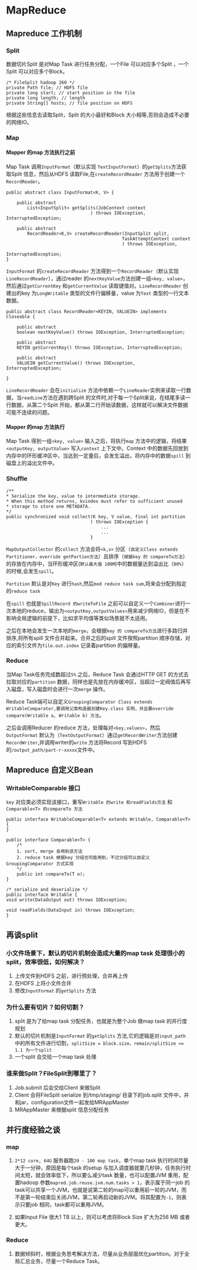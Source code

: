 # MapReduce

## Mapreduce 工作机制

### Split

数据切片Split 是对Map Task 进行任务分配，一个File 可以对应多个Split ，一个Split 可以对应多个Block。
    
    /* FileSplit hadoop 260 */
    private Path file; // HDFS file
    private long start; // start position in the file
    private long length; // length
    private String[] hosts; // file position on HDFS 

根据这些信息去读取Split，Split 的大小最好和Block 大小相等,否则会造成不必要的网络IO。

### Map

#### Mapper 的map 方法执行之前

Map Task 调用`InputFormat`（默认实现 `TextInputFormat`）的`getSplits`方法获取Split 信息，然后从HDFS 读取File,在`createRecordReader` 方法用于创建一个`RecordReader`。

    public abstract class InputFormat<K, V> {
        
        public abstract 
            List<InputSplit> getSplits(JobContext context
                                    ) throws IOException, InterruptedException;
        
        public abstract 
            RecordReader<K,V> createRecordReader(InputSplit split,
                                                TaskAttemptContext context
                                                ) throws IOException, 
                                                        InterruptedException;
    }

`InputFormat` 的`createRecordReader` 方法得到一个`RecordReader`（默认实现 `LineRecordReader`），通过reader 的`nextKeyValue`方法创建一组`<key, value>`，然后通过`getCurrentKey` 和`getCurrentValue` 读取键值对。`LineRecordReader` 创建出的key 为`LongWritable` 类型的文件行偏移量，value 为`Text` 类型的一行文本数据。


    public abstract class RecordReader<KEYIN, VALUEIN> implements Closeable {

        public abstract 
        boolean nextKeyValue() throws IOException, InterruptedException;

        public abstract
        KEYIN getCurrentKey() throws IOException, InterruptedException;
        
        public abstract 
        VALUEIN getCurrentValue() throws IOException, InterruptedException;
    
    }


`LineRecordReader` 会在`initialize` 方法中依赖一个`LineReader`实例来读取一行数据，当`readLine`方法在遇到跨Split 的文件时,对于每一个Split来说，在结尾多读一行数据，从第二个Split 开始，都从第二行开始读数据，这样就可以解决文件数据可能不连续的问题。

#### Mapper 的map 方法执行

Map Task 得到一组`<key, value>` 输入之后，将执行`map` 方法中的逻辑，将结果`<outputKey, outputValue>` 写入`context` 上下文中。Context 中的数据先回放到内存中的环形缓冲区中，当达到一定量后，会发生溢出，将内存中的数据`spill` 到磁盘上的溢出文件中。

### Shuffle

    /**
    * Serialize the key, value to intermediate storage.
    * When this method returns, kvindex must refer to sufficient unused
    * storage to store one METADATA.
    */
    public synchronized void collect(K key, V value, final int partition
                                    ) throws IOException {
                                        ...
                                        ...
                                    }


`MapOutputCollector` 的`collect` 方法会将`<k,v>` 分区（`自定义Class extends Partitioner，override getPartion方法`）且排序（`根据key 的 compareTo方法`）的存放在内存中，当环形缓冲区(`默认最大值 100M`)中的数据量达到溢出比（`80%`）的时候,会发生`spill`。

`Partition` 默认是对`Key` 进行`hash`,然后`mod reduce task sum`,将来会分配到指定的`reduce task`

在`spill` 也就是`SpillRecord 的writeToFile` 之前可以自定义一个`Combiner`进行一次本地的reduce，输出为`<outputKey,outputValues>`用来减少网络IO，但是在不影响全局逻辑的前提下，比如求平均值等类似场景就不太适用。

之后在本地会发生一次本地的`merge`，会根据`key 的 compareTo方法`进行多路归并排序,将所有spill 文件合并起来。合并之后的spill 文件按照partition 顺序存储，对应的索引文件为`file.out.index` 记录着partition 的偏移量。

### Reduce

当Map Task任务完成数超过`5%` 之后，Reduce Task 会通过HTTP GET 的方式去拉取对应的`partition` 数据，同样也是先放在内存缓冲区，当超过一定阀值后再写入磁盘，写入磁盘时会进行一次`merge` 操作。

Reduce Task端可以自定义`GroupingComparator Class extends WritableComparator,要调用父类构造器创建Key.class 实例，并且要override compare(Writable a, Writable b) 方法`。

之后会调用Reducer 的reduce 方法，处理每对`<key,values>`，然后`OutputFormat` 默认为（`TextOutputFormat`）通过`getRecordWriter`方法创建`RecordWriter`,并调用writer的`write` 方法将Record 写到HDFS 的`/output_path/part-r-xxxxx`文件中。

## Mapreduce 自定义Bean

### WritableComparable 接口

`key` 对应类必须实现该接口，重写`Writable 的write 和readFields方法` 和 `Comparable<T> 的compareTo 方法` 


    public interface WritableComparable<T> extends Writable, Comparable<T> {
    }

    public interface Comparable<T> {
        /*
        1. sort, merge 会用到该方法
        2. reduce task 根据key 分组也可能用到，不过分组可以自定义GroupingComparator 方式实现
        */
        public int compareTo(T o);
    }

    /* serialize and deserialize */
    public interface Writable {
    void write(DataOutput out) throws IOException;

    void readFields(DataInput in) throws IOException;
    }

## 再谈split

### 小文件场景下，默认的切片机制会造成大量的map task 处理很小的split，效率很低，如何解决？

1. 上传文件到HDFS 之前，进行预处理，合并再上传
2. 在HDFS 上将小文件合并
3. 修改`InputFormat` 的`getSplits` 方法

### 为什么要有切片？如何切割？

1. split 是为了给map task 分配任务，也就是为整个Job 做map task 的并行度规划
2. 默认的切片机制是`InputFormat` 的`getSplits` 方法,它的逻辑是对`input_path` 中的所有文件进行切割，`splitSize = block.size，remain/splitSize <= 1.1 为一个split`
3. 一个split 会交给一个map task 处理

### 谁来做Split？FileSplit到哪里了？

1. Job.submit 后会交给Client 来做Split
2. Client 会将FileSplit serialize 到/tmp/staging/ 目录下的job.split 文件中，并和jar，configuration文件一起发给MRAppMaster
3. MRAppMaster 来根据split 信息分配任务

## 并行度经验之谈

### map

1. `2*12 core, 64G` 服务器跑`20 - 100 map task`，单个map task 执行时间尽量大于一分钟，原因是每个task 的setup 与加入调度器就要几秒钟，任务执行时间太短，就会效率低下，所以要么减少task 数量，也可以配置JVM 重用，配置hadoop 参数`mapred.job.reuse.jvm.num.tasks > 1`，表示属于同一job 的task可以共享一个JVM，也就是说第二轮的map可以重用前一轮的JVM，而不是第一轮结束后关闭JVM，第二轮再启动新的JVM。将其配置为`-1`，则表示只要job 相同，task都可以重用JVM。

2. 如果Input File 很大1 TB 以上，则可以考虑将Block Size 扩大为256 MB 或者更大。

### Reduce

1. 数据倾斜时，根据业务思考解决方法，尽量从业务层面优化partition。对于全局汇总业务，尽量一个Reduce Task。
